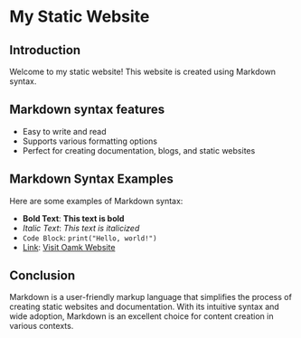# My Static Website

## Introduction
Welcome to my static website! This website is created using Markdown syntax.

## Markdown syntax features
- Easy to write and read
- Supports various formatting options
- Perfect for creating documentation, blogs, and static websites

## Markdown Syntax Examples
Here are some examples of Markdown syntax:
- **Bold Text**: **This text is bold**
- *Italic Text*: *This text is italicized*
- `Code Block`: `print("Hello, world!")`
- [Link](https://www.oamk.fi): [Visit Oamk Website](https://www.oamk.fi)

## Conclusion
Markdown is a user-friendly markup language that simplifies the process of creating static websites and documentation. With its intuitive syntax and wide adoption, Markdown is an excellent choice for content creation in various contexts.

